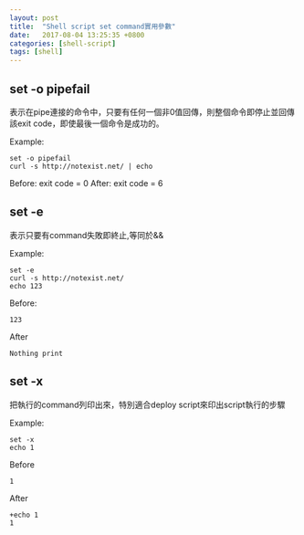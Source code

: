 ```yaml
---
layout: post
title:  "Shell script set command實用參數"
date:   2017-08-04 13:25:35 +0800
categories: [shell-script]
tags: [shell]
---
```


## set -o pipefail
表示在pipe連接的命令中，只要有任何一個非0值回傳，則整個命令即停止並回傳該exit
code，即使最後一個命令是成功的。

Example:
```
set -o pipefail
curl -s http://notexist.net/ | echo
```
Before: exit code = 0
After: exit code = 6

## set -e
表示只要有command失敗即終止,等同於&&

Example:
```
set -e
curl -s http://notexist.net/
echo 123
```

Before:
```
123
```
After
```
Nothing print
```

## set -x
把執行的command列印出來，特別適合deploy script來印出script執行的步驟

Example:
```
set -x
echo 1
```

Before
```
1
```
After
```
+echo 1
1
```
